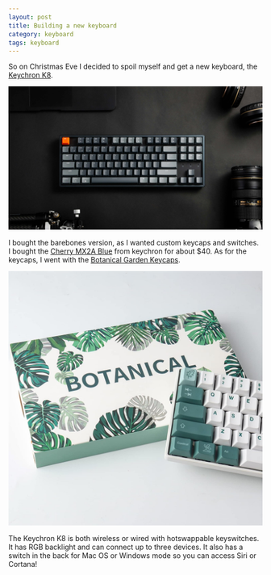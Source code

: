```yaml
---
layout: post
title: Building a new keyboard
category: keyboard
tags: keyboard
---
```


So on <span class="green hover">Christmas Eve</span> I decided to spoil myself and get a new keyboard, the <a href="https://www.keychron.com/pages/keychron-k8-wireless-mechanical-keyboard" class="cyan hover">Keychron K8</a>.

![keychron](/assets/webp/keychron.webp)

I bought the barebones version, as I wanted custom keycaps and switches. I bought the <a class="hover blue" href="https://www.keychron.com/products/cherry-mx2a-switch-set?variant=40590476542041">Cherry MX2A Blue</a> from keychron for about $40. As for the keycaps, I went with the <a class="hover lime" href="https://www.amazon.com/dp/B0B51DHCXN?psc=1&ref=ppx_yo2ov_dt_b_product_details">Botanical Garden Keycaps</a>. 

![botanical](/assets/jpg/botanical.jpg)

The Keychron K8 is both wireless or wired with hotswappable keyswitches. It has RGB backlight and can connect up to <span class="red hover">three</span> devices. It also has a switch in the back for Mac OS or Windows mode so you can access Siri or Cortana! 

